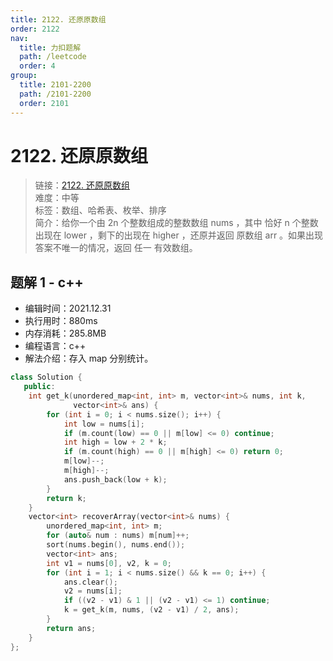 ```yaml
---
title: 2122. 还原原数组
order: 2122
nav:
  title: 力扣题解
  path: /leetcode
  order: 4
group:
  title: 2101-2200
  path: /2101-2200
  order: 2101
---
```


# 2122. 还原原数组

> 链接：[2122. 还原原数组](https://leetcode-cn.com/problems/recover-the-original-array/)  
> 难度：中等  
> 标签：数组、哈希表、枚举、排序  
> 简介：给你一个由 2n 个整数组成的整数数组 nums ，其中 恰好 n 个整数出现在 lower ，剩下的出现在 higher ，还原并返回 原数组 arr 。如果出现答案不唯一的情况，返回 任一 有效数组。

## 题解 1 - c++

- 编辑时间：2021.12.31
- 执行用时：880ms
- 内存消耗：285.8MB
- 编程语言：c++
- 解法介绍：存入 map 分别统计。

```cpp
class Solution {
   public:
    int get_k(unordered_map<int, int> m, vector<int>& nums, int k,
              vector<int>& ans) {
        for (int i = 0; i < nums.size(); i++) {
            int low = nums[i];
            if (m.count(low) == 0 || m[low] <= 0) continue;
            int high = low + 2 * k;
            if (m.count(high) == 0 || m[high] <= 0) return 0;
            m[low]--;
            m[high]--;
            ans.push_back(low + k);
        }
        return k;
    }
    vector<int> recoverArray(vector<int>& nums) {
        unordered_map<int, int> m;
        for (auto& num : nums) m[num]++;
        sort(nums.begin(), nums.end());
        vector<int> ans;
        int v1 = nums[0], v2, k = 0;
        for (int i = 1; i < nums.size() && k == 0; i++) {
            ans.clear();
            v2 = nums[i];
            if ((v2 - v1) & 1 || (v2 - v1) <= 1) continue;
            k = get_k(m, nums, (v2 - v1) / 2, ans);
        }
        return ans;
    }
};
```
